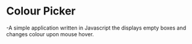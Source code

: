 # Colour Picker

-A simple application written in Javascript the displays empty boxes and changes colour upon mouse hover.